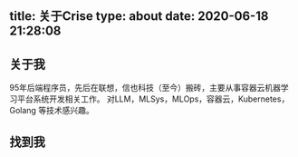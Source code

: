 title: 关于Crise
type: about
date: 2020-06-18 21:28:08
---
## 关于我
95年后端程序员，先后在联想，信也科技（至今）搬砖，主要从事容器云机器学习平台系统开发相关工作。
对LLM，MLSys，MLOps，容器云，Kubernetes，Golang 等技术感兴趣。

## 找到我
